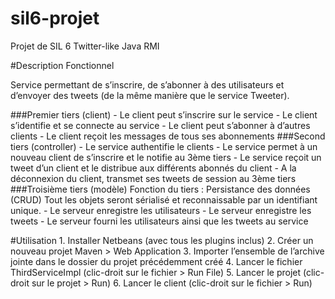 ﻿sil6-projet
===========

Projet de SIL 6 Twitter-like Java RMI

#Description Fonctionnel

Service permettant de s’inscrire, de s’abonner à des utilisateurs et d’envoyer des tweets (de la même manière que le service Tweeter).

###Premier tiers (client)
    - Le client peut s’inscrire sur le service
    - Le client s’identifie et se connecte au service
    - Le client peut s’abonner à d’autres clients
    - Le client reçoit les messages de tous ses abonnements
###Second tiers (controller)
    - Le service authentifie le clients
    - Le service permet à un nouveau client de s’inscrire et le notifie au 3ème tiers
    - Le service reçoit un tweet d’un client et le distribue aux différents abonnés du client
    - A la déconnexion du client, transmet ses tweets de session au 3ème tiers
###Troisième tiers (modèle)
	Fonction du tiers : Persistance des données (CRUD)
    Tout les objets seront sérialisé et reconnaissable par un identifiant unique.
    - Le serveur enregistre les utilisateurs
    - Le serveur enregistre les tweets
    - Le serveur fourni les utilisateurs ainsi que les tweets au service
    
#Utilisation
    1. Installer Netbeans (avec tous les plugins inclus)
    2. Créer un nouveau projet Maven > Web Application
    3. Importer l’ensemble de l’archive jointe dans le dossier du projet précédemment créé
    4. Lancer le fichier ThirdServiceImpl (clic-droit sur le fichier > Run File)
    5. Lancer le projet (clic-droit sur le projet > Run)
    6. Lancer le client (clic-droit sur le fichier > Run)













